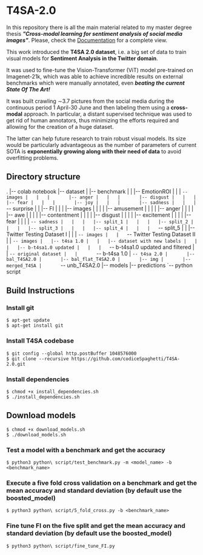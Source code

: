 # T4SA-2.0

In this repository there is all the main material related to my master degree thesis ***"Cross-modal learning for sentiment analysis of social media images"***.
Please, check the [Documentation](Documentation.pdf) for a complete view. 

This work introduced the **T4SA 2.0 dataset**, i.e. a big set of data to train visual models for **Sentiment Analysis in the Twitter domain**.

It was used to fine-tune the Vision-Transformer (ViT) model pre-trained on Imagenet-21k, which was able to achieve incredible results on external benchmarks which were manually annotated, even ***beating the current State Of The Art!***

It was built crawling ∼3.7 pictures from the social media during the continuous period 1 April-30 June and then labeling them using a **cross-modal** approach. In particular, a distant supervised technique was used to get rid of human annotators, thus minimizing the efforts required and allowing for the creation of a huge dataset.

The latter can help future research to train robust visual models. Its size would be particularly advantageous as the number of parameters of current SOTA is **exponentially growing along with their need of data** to avoid overfitting problems.

## Directory structure
.
|-- colab notebook
|-- dataset
|   |-- benchmark
|   |   |-- EmotionROI
|   |   |   `-- images
|   |   |       |-- anger
|   |   |       |-- disgust
|   |   |       |-- fear
|   |   |       |-- joy
|   |   |       |-- sadness
|   |   |       `-- surprise
|   |   |-- FI
|   |   |   |-- images
|   |   |   |   |-- amusement
|   |   |   |   |-- anger
|   |   |   |   |-- awe
|   |   |   |   |-- contentment
|   |   |   |   |-- disgust
|   |   |   |   |-- excitement
|   |   |   |   |-- fear
|   |   |   |   `-- sadness
|   |   |   |-- split_1
|   |   |   |-- split_2
|   |   |   |-- split_3
|   |   |   |-- split_4
|   |   |   `-- split_5
|   |   |-- Twitter Testing Dataset I
|   |   |   `-- images
|   |   `-- Twitter Testing Dataset II
|   |       `-- images
|   |-- t4sa 1.0
|   |   |-- dataset with new labels
|   |   |   |-- b-t4sa1.0 updated
|   |   |   `-- b-t4sa1.0 updated and filtered
|   |   `-- original dataset
|   |       `-- b-t4sa 1.0
|   `-- t4sa 2.0
|       |-- bal_T4SA2.0
|       |-- bal_flat_T4SA2.0
|       |-- img
|       |-- merged_T4SA
|       `-- unb_T4SA2.0
|-- models
|-- predictions
`-- python script
## Build Instructions
### Install git
    $ apt-get update
    $ apt-get install git
### Install T4SA codebase
    $ git config --global http.postBuffer 1048576000
    $ git clone --recursive https://github.com/codiceSpaghetti/T4SA-2.0.git
### Install dependencies 
    $ chmod +x install_dependencies.sh
    $ ./install_dependencies.sh
##  Download models
    $ chmod +x download_models.sh
    $ ./download_models.sh
### Test a model with a benchmark and get the accuracy
    $ python3 python\ script/test_benchmark.py -m <model_name> -b <benchmark_name>
### Execute a five fold cross validation on a benchmark and get the mean accuracy and standard deviation (by default use the boosted_model)
    $ python3 python\ script/5_fold_cross.py -b <benchmark_name>
### Fine tune FI on the five split and get the mean accuracy and standard deviation (by default use the boosted_model)
    $ python3 python\ script/fine_tune_FI.py


